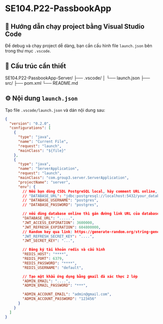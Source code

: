 # SE104.P22-PassbookApp
## 🚀 Hướng dẫn chạy project bằng Visual Studio Code

Để debug và chạy project dễ dàng, bạn cần cấu hình file `launch.json` bên trong thư mục `.vscode`.
## 📂 Cấu trúc cần thiết
SE104.P22-PassbookApp-Server/
├── .vscode/
│ └── launch.json
├── src/
├── pom.xml
└── README.md

## ⚙️ Nội dung `launch.json`

Tạo file `.vscode/launch.json` và dán nội dung sau:

```json
{
  "version": "0.2.0",
  "configurations": [
    {
      "type": "java",
      "name": "Current File",
      "request": "launch",
      "mainClass": "${file}"
    },
    {
      "type": "java",
      "name": "ServerApplication",
      "request": "launch",
      "mainClass": "com.group3.server.ServerApplication",
      "projectName": "server",
      "env": {
        // Nếu bạn dùng CSDL PostgreSQL local, hãy comment URL online, bỏ comment các dòng sau và chỉnh sửa tên DB phù hợp:
        // "DATABASE_URL": "jdbc:postgresql://localhost:5432/your_database_name",
        // "DATABASE_USERNAME": "postgres",
        // "DATABASE_PASSWORD": "postgres",

        // nếu dùng database online thì gán đường link URL của database vào đây
        "DATABASE_URL": ".....", 
        "JWT_ACCESS_EXPIRATION": 3600000,
        "JWT_REFRESH_EXPIRATION": 604800000,
        // Random key qua link: https://generate-random.org/string-generator?count=1&length=32&has_lowercase=0&has_lowercase=1&has_uppercase=0&has_symbols=0&has_numbers=0&has_numbers=1&is_pronounceable=0
        "JWT_REFRESH_SECRET_KEY": "....",
        "JWT_SECRET_KEY": "...",

        // Đăng ký tài khoản redis và cấu hình
        "REDIS_HOST": "****",
        "REDIS_PORT": 6379,
        "REDIS_PASSWORD": "****",
        "REDIS_USERNAME": "default",

        // Tạo mật khẩu ứng dụng bằng gmail đã xác thực 2 lớp
        "ADMIN_EMAIL": "....",
        "ADMIN_EMAIL_PASSWORD": "***",

        "ADMIN_ACCOUNT_EMAIL": "admin@gmail.com",
        "ADMIN_ACCOUNT_PASSWORD": "123456"
      }
    }
  ]
}
